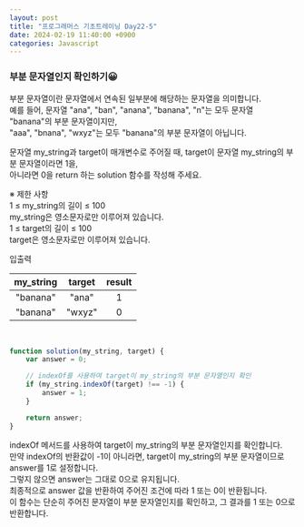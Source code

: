 ```yaml
---
layout: post
title: "프로그래머스 기초트레이닝 Day22-5"
date: 2024-02-19 11:40:00 +0900
categories: Javascript
---
```


### 부분 문자열인지 확인하기😀

부분 문자열이란 문자열에서 연속된 일부분에 해당하는 문자열을 의미합니다.<br> 
예를 들어, 문자열 "ana", "ban", "anana", "banana", "n"는 모두 문자열 "banana"의 부분 문자열이지만,<br> 
"aaa", "bnana", "wxyz"는 모두 "banana"의 부분 문자열이 아닙니다.<br>

문자열 my_string과 target이 매개변수로 주어질 때, target이 문자열 my_string의 부분 문자열이라면 1을,<br> 
아니라면 0을 return 하는 solution 함수를 작성해 주세요.<br>



※ 제한 사항<br>
1 ≤ my_string의 길이 ≤ 100<br>
my_string은 영소문자로만 이루어져 있습니다.<br>
1 ≤ target의 길이 ≤ 100<br>
target은 영소문자로만 이루어져 있습니다.<br>


입출력 <br>

|          my_string|	target|	result       |
| :------------------------------------: | :------------------: |:------------------: |
|"banana"	|"ana"|	1|
|"banana"|	"wxyz"|	0|

<br>

```javascript
function solution(my_string, target) {
    var answer = 0;

    // indexOf를 사용하여 target이 my_string의 부분 문자열인지 확인
    if (my_string.indexOf(target) !== -1) {
        answer = 1;
    }

    return answer;
}
```

indexOf 메서드를 사용하여 target이 my_string의 부분 문자열인지를 확인합니다.<br>
만약 indexOf의 반환값이 -1이 아니라면, target이 my_string의 부분 문자열이므로 answer를 1로 설정합니다.<br>
그렇지 않으면 answer는 그대로 0으로 유지됩니다.<br>
최종적으로 answer 값을 반환하여 주어진 조건에 따라 1 또는 0이 반환됩니다.<br>
이 함수는 단순히 주어진 문자열이 부분 문자열인지를 확인하고, 그 결과를 1 또는 0으로 반환합니다.<br>
